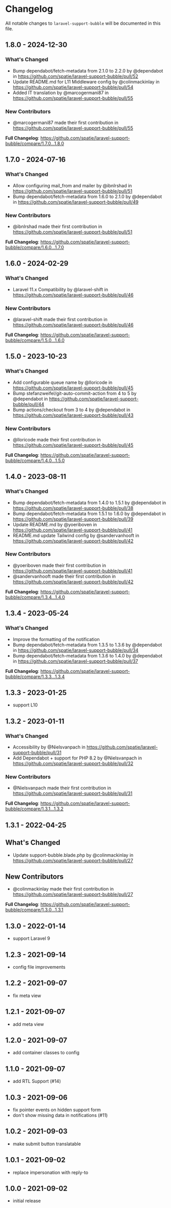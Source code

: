 # Changelog

All notable changes to `laravel-support-bubble` will be documented in this file.

## 1.8.0 - 2024-12-30

### What's Changed

* Bump dependabot/fetch-metadata from 2.1.0 to 2.2.0 by @dependabot in https://github.com/spatie/laravel-support-bubble/pull/52
* Update README.md for L11 Middleware config by @colinmackinlay in https://github.com/spatie/laravel-support-bubble/pull/54
* Added IT translation by @marcogermani87 in https://github.com/spatie/laravel-support-bubble/pull/55

### New Contributors

* @marcogermani87 made their first contribution in https://github.com/spatie/laravel-support-bubble/pull/55

**Full Changelog**: https://github.com/spatie/laravel-support-bubble/compare/1.7.0...1.8.0

## 1.7.0 - 2024-07-16

### What's Changed

* Allow configuring mail_from and mailer by @ibnIrshad in https://github.com/spatie/laravel-support-bubble/pull/51
* Bump dependabot/fetch-metadata from 1.6.0 to 2.1.0 by @dependabot in https://github.com/spatie/laravel-support-bubble/pull/49

### New Contributors

* @ibnIrshad made their first contribution in https://github.com/spatie/laravel-support-bubble/pull/51

**Full Changelog**: https://github.com/spatie/laravel-support-bubble/compare/1.6.0...1.7.0

## 1.6.0 - 2024-02-29

### What's Changed

* Laravel 11.x Compatibility by @laravel-shift in https://github.com/spatie/laravel-support-bubble/pull/46

### New Contributors

* @laravel-shift made their first contribution in https://github.com/spatie/laravel-support-bubble/pull/46

**Full Changelog**: https://github.com/spatie/laravel-support-bubble/compare/1.5.0...1.6.0

## 1.5.0 - 2023-10-23

### What's Changed

- Add configurable queue name by @lloricode in https://github.com/spatie/laravel-support-bubble/pull/45
- Bump stefanzweifel/git-auto-commit-action from 4 to 5 by @dependabot in https://github.com/spatie/laravel-support-bubble/pull/44
- Bump actions/checkout from 3 to 4 by @dependabot in https://github.com/spatie/laravel-support-bubble/pull/43

### New Contributors

- @lloricode made their first contribution in https://github.com/spatie/laravel-support-bubble/pull/45

**Full Changelog**: https://github.com/spatie/laravel-support-bubble/compare/1.4.0...1.5.0

## 1.4.0 - 2023-08-11

### What's Changed

- Bump dependabot/fetch-metadata from 1.4.0 to 1.5.1 by @dependabot in https://github.com/spatie/laravel-support-bubble/pull/38
- Bump dependabot/fetch-metadata from 1.5.1 to 1.6.0 by @dependabot in https://github.com/spatie/laravel-support-bubble/pull/39
- Update README.md by @yoeriboven in https://github.com/spatie/laravel-support-bubble/pull/41
- README.md update Tailwind config by @sandervanhooft in https://github.com/spatie/laravel-support-bubble/pull/42

### New Contributors

- @yoeriboven made their first contribution in https://github.com/spatie/laravel-support-bubble/pull/41
- @sandervanhooft made their first contribution in https://github.com/spatie/laravel-support-bubble/pull/42

**Full Changelog**: https://github.com/spatie/laravel-support-bubble/compare/1.3.4...1.4.0

## 1.3.4 - 2023-05-24

### What's Changed

- Improve the formatting of the notification
- Bump dependabot/fetch-metadata from 1.3.5 to 1.3.6 by @dependabot in https://github.com/spatie/laravel-support-bubble/pull/34
- Bump dependabot/fetch-metadata from 1.3.6 to 1.4.0 by @dependabot in https://github.com/spatie/laravel-support-bubble/pull/37

**Full Changelog**: https://github.com/spatie/laravel-support-bubble/compare/1.3.3...1.3.4

## 1.3.3 - 2023-01-25

- support L10

## 1.3.2 - 2023-01-11

### What's Changed

- Accessibility by @Nielsvanpach in https://github.com/spatie/laravel-support-bubble/pull/31
- Add Dependabot + support for PHP 8.2 by @Nielsvanpach in https://github.com/spatie/laravel-support-bubble/pull/32

### New Contributors

- @Nielsvanpach made their first contribution in https://github.com/spatie/laravel-support-bubble/pull/31

**Full Changelog**: https://github.com/spatie/laravel-support-bubble/compare/1.3.1...1.3.2

## 1.3.1 - 2022-04-25

## What's Changed

- Update support-bubble.blade.php by @colinmackinlay in https://github.com/spatie/laravel-support-bubble/pull/27

## New Contributors

- @colinmackinlay made their first contribution in https://github.com/spatie/laravel-support-bubble/pull/27

**Full Changelog**: https://github.com/spatie/laravel-support-bubble/compare/1.3.0...1.3.1

## 1.3.0 - 2022-01-14

- support Laravel 9

## 1.2.3 - 2021-09-14

- config file improvements

## 1.2.2 - 2021-09-07

- fix meta view

## 1.2.1 - 2021-09-07

- add meta view

## 1.2.0 - 2021-09-07

- add container classes to config

## 1.1.0 - 2021-09-07

- add RTL Support (#14)

## 1.0.3 - 2021-09-06

- fix pointer events on hidden support form
- don't show missing data in notifications (#11)

## 1.0.2 - 2021-09-03

- make submit button translatable

## 1.0.1 - 2021-09-02

- replace impersonation with reply-to

## 1.0.0 - 2021-09-02

- initial release
